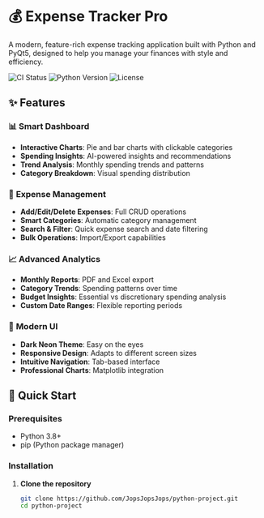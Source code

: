 # 💰 Expense Tracker Pro

A modern, feature-rich expense tracking application built with Python and PyQt5, designed to help you manage your finances with style and efficiency.

![CI Status](https://github.com/JopsJopsJops/python-project/actions/workflows/test.yml/badge.svg)
![Python Version](https://img.shields.io/badge/python-3.8%2B-blue)
![License](https://img.shields.io/badge/license-MIT-green)

## ✨ Features

### 📊 **Smart Dashboard**
- **Interactive Charts**: Pie and bar charts with clickable categories
- **Spending Insights**: AI-powered insights and recommendations
- **Trend Analysis**: Monthly spending trends and patterns
- **Category Breakdown**: Visual spending distribution

### 🎯 **Expense Management**
- **Add/Edit/Delete Expenses**: Full CRUD operations
- **Smart Categories**: Automatic category management
- **Search & Filter**: Quick expense search and date filtering
- **Bulk Operations**: Import/Export capabilities

### 📈 **Advanced Analytics**
- **Monthly Reports**: PDF and Excel export
- **Category Trends**: Spending patterns over time
- **Budget Insights**: Essential vs discretionary spending analysis
- **Custom Date Ranges**: Flexible reporting periods

### 🎨 **Modern UI**
- **Dark Neon Theme**: Easy on the eyes
- **Responsive Design**: Adapts to different screen sizes
- **Intuitive Navigation**: Tab-based interface
- **Professional Charts**: Matplotlib integration

## 🚀 Quick Start

### Prerequisites
- Python 3.8+
- pip (Python package manager)

### Installation

1. **Clone the repository**
   ```bash
   git clone https://github.com/JopsJopsJops/python-project.git
   cd python-project

